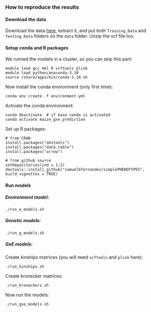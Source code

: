 ### How to reproduce the results

#### Download the data

Download the data [here](https://drive.google.com/drive/folders/1leYJY4bA3341S-JxjBIgmmAWMwVDHYRb), extract it, and put both `Training_Data` and `Testing_Data` folders on the `data` folder. Unzip the vcf file too.

#### Setup conda and R packages

We runned the models in a cluster, so you can skip this part:   
```
module load gcc mkl R vcftools plink
module load python/anaconda-3.10
source /share/apps/bin/conda-3.10.sh
```

Now install the conda environment (only first time):
```
conda env create -f environment.yml
```

Activate the conda environment:
```
conda deactivate  # if base conda is activated
conda activate maize_gxe_prediction
```

Set up R packages:
```
# from CRAN
install.packages("devtools")
install.packages("data.table")
install.packages("arrow")

# from github source
setRepositories(ind = 1:2)
devtools::install_github("samuelbfernandes/simplePHENOTYPES", build_vignettes = TRUE)
```

#### Run models

##### Environment model:
```
./run_e_models.sh
```

##### Genetic models:
```
./run_g_models.sh
```

##### GxE models:
Create kinships matrices (you will need `vcftools` and `plink` here):
```
./run_kinships.sh
```

Create kronecker matrices:
```
./run_kroneckers.sh
```

Now run the models:
```
./run_gxe_models.sh
```